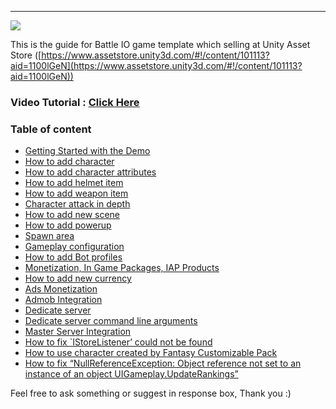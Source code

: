 * * *

![](https://cdn-images-1.medium.com/max/800/1*4XoD2maN6RhhERRnXPtpoA.png)

This is the guide for Battle IO game template which selling at Unity Asset Store ([https://www.assetstore.unity3d.com/#!/content/101113?aid=1100lGeN](https://www.assetstore.unity3d.com/#!/content/101113?aid=1100lGeN))

### Video Tutorial : [Click Here](https://www.youtube.com/playlist?list=PLPc4hSd4HARcZ2u1TO5-1-zkcsUgOdP2d)

### Table of content

*   [Getting Started with the Demo](pages/001-getting-started-with-the-demo)
*   [How to add character](pages/002-_BATTLE-IO---How-to-add-character)
*   [How to add character attributes](pages/003-_BATTLE-IO---How-to-add-character-attributes)
*   [How to add helmet item](pages/004-how-to-add-helmet-item)
*   [How to add weapon item](pages/005-_BATTLE-IO---How-to-add-weapon-item)
*   [Character attack in depth](pages/006-_BATTLE-IO---Character-attack-in-depth)
*   [How to add new scene](pages/007-_BATTLE-IO---How-to-add-new-scene)
*   [How to add powerup](pages/008-how-to-add-powerup)
*   [Spawn area](pages/009-spawn-area)
*   [Gameplay configuration](pages/010-gameplay-configuration)
*   [How to add Bot profiles](pages/011-how-to-add-bot-profiles)
*   [Monetization, In Game Packages, IAP Products](pages/012-_BATTLE-IO---Monetization--In-Game-Packages--IAP-Products)
*   [How to add new currency](pages/013-_How-to-add-new-currency-for-BATTLE-IO--BOMBER-IO--SHOOTER-IO)
*   [Ads Monetization](pages/014-_BATTLE-IO---Ads-Monetization)
*   [Admob Integration](pages/015-_How-to-integrate-Admob-to-Battle-IO---Shooter-IO---Bomber-I)
*   [Dedicate server](pages/016-_BATTLE-IO---Dedicate-server)
*   [Dedicate server command line arguments](pages/017-_BATTLE-IO--BOMBER-IO--SHOOTER-IO---Dedication-Command-Line-Arguments)
*   [Master Server Integration](pages/018-_BATTLE-IO--BOMBER-IO--SHOOTER-IO---Master-Server-Integration)
*   [How to fix \`IStoreListener’ could not be found](pages/019-_BATTLE-IO---How-to-fix--IStoreListener--could-not-be-found)
*   [How to use character created by Fantasy Customizable Pack](pages/020-_Fantasy-Customizable-Pack---How-to-create-character-for-BATTLE-IO--BOMBER-IO--SHOOTER-IO)
*   [How to fix “NullReferenceException: Object reference not set to an instance of an object UIGameplay.UpdateRankings”](pages/021-_How-to-fix--NullReferenceException--Object-reference-not-set-to-an-instance-of-an-object-)

Feel free to ask something or suggest in response box, Thank you :)